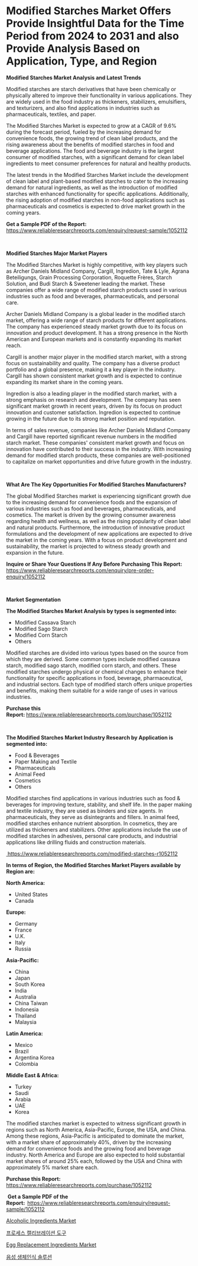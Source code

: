 <p><h1>Modified Starches Market Offers Provide Insightful Data for the Time Period from 2024 to 2031 and also Provide Analysis Based on Application, Type, and Region</h1></p><p><strong>Modified Starches Market Analysis and Latest Trends</strong></p>
<p><p>Modified starches are starch derivatives that have been chemically or physically altered to improve their functionality in various applications. They are widely used in the food industry as thickeners, stabilizers, emulsifiers, and texturizers, and also find applications in industries such as pharmaceuticals, textiles, and paper.</p><p>The Modified Starches Market is expected to grow at a CAGR of 9.6% during the forecast period, fueled by the increasing demand for convenience foods, the growing trend of clean label products, and the rising awareness about the benefits of modified starches in food and beverage applications. The food and beverage industry is the largest consumer of modified starches, with a significant demand for clean label ingredients to meet consumer preferences for natural and healthy products.</p><p>The latest trends in the Modified Starches Market include the development of clean label and plant-based modified starches to cater to the increasing demand for natural ingredients, as well as the introduction of modified starches with enhanced functionality for specific applications. Additionally, the rising adoption of modified starches in non-food applications such as pharmaceuticals and cosmetics is expected to drive market growth in the coming years.</p></p>
<p><strong>Get a Sample PDF of the Report:&nbsp;</strong> <a href="https://www.reliableresearchreports.com/enquiry/request-sample/1052112">https://www.reliableresearchreports.com/enquiry/request-sample/1052112</a></p>
<p>&nbsp;</p>
<p><strong>Modified Starches Major Market Players</strong></p>
<p><p>The Modified Starches Market is highly competitive, with key players such as Archer Daniels Midland Company, Cargill, Ingredion, Tate & Lyle, Agrana Beteiligungs, Grain Processing Corporation, Roquette Frères, Starch Solution, and Budi Starch & Sweetener leading the market. These companies offer a wide range of modified starch products used in various industries such as food and beverages, pharmaceuticals, and personal care.</p><p>Archer Daniels Midland Company is a global leader in the modified starch market, offering a wide range of starch products for different applications. The company has experienced steady market growth due to its focus on innovation and product development. It has a strong presence in the North American and European markets and is constantly expanding its market reach.</p><p>Cargill is another major player in the modified starch market, with a strong focus on sustainability and quality. The company has a diverse product portfolio and a global presence, making it a key player in the industry. Cargill has shown consistent market growth and is expected to continue expanding its market share in the coming years.</p><p>Ingredion is also a leading player in the modified starch market, with a strong emphasis on research and development. The company has seen significant market growth in recent years, driven by its focus on product innovation and customer satisfaction. Ingredion is expected to continue growing in the future due to its strong market position and reputation.</p><p>In terms of sales revenue, companies like Archer Daniels Midland Company and Cargill have reported significant revenue numbers in the modified starch market. These companies' consistent market growth and focus on innovation have contributed to their success in the industry. With increasing demand for modified starch products, these companies are well-positioned to capitalize on market opportunities and drive future growth in the industry.</p></p>
<p>&nbsp;</p>
<p><strong>What Are The Key Opportunities For Modified Starches Manufacturers?</strong></p>
<p><p>The global Modified Starches market is experiencing significant growth due to the increasing demand for convenience foods and the expansion of various industries such as food and beverages, pharmaceuticals, and cosmetics. The market is driven by the growing consumer awareness regarding health and wellness, as well as the rising popularity of clean label and natural products. Furthermore, the introduction of innovative product formulations and the development of new applications are expected to drive the market in the coming years. With a focus on product development and sustainability, the market is projected to witness steady growth and expansion in the future.</p></p>
<p><strong>Inquire or Share Your Questions If Any Before Purchasing This Report:</strong> <a href="https://www.reliableresearchreports.com/enquiry/pre-order-enquiry/1052112">https://www.reliableresearchreports.com/enquiry/pre-order-enquiry/1052112</a></p>
<p>&nbsp;</p>
<p><strong>Market Segmentation</strong></p>
<p><strong>The Modified Starches Market Analysis by types is segmented into:</strong></p>
<p><ul><li>Modified Cassava Starch</li><li>Modified Sago Starch</li><li>Modified Corn Starch</li><li>Others</li></ul></p>
<p><p>Modified starches are divided into various types based on the source from which they are derived. Some common types include modified cassava starch, modified sago starch, modified corn starch, and others. These modified starches undergo physical or chemical changes to enhance their functionality for specific applications in food, beverage, pharmaceutical, and industrial sectors. Each type of modified starch offers unique properties and benefits, making them suitable for a wide range of uses in various industries.</p></p>
<p><strong>Purchase this Report:&nbsp;</strong><a href="https://www.reliableresearchreports.com/purchase/1052112">https://www.reliableresearchreports.com/purchase/1052112</a></p>
<p>&nbsp;</p>
<p><strong>The Modified Starches Market Industry Research by Application is segmented into:</strong></p>
<p><ul><li>Food & Beverages</li><li>Paper Making and Textile</li><li>Pharmaceuticals</li><li>Animal Feed</li><li>Cosmetics</li><li>Others</li></ul></p>
<p><p>Modified starches find applications in various industries such as food & beverages for improving texture, stability, and shelf life. In the paper making and textile industry, they are used as binders and size agents. In pharmaceuticals, they serve as disintegrants and fillers. In animal feed, modified starches enhance nutrient absorption. In cosmetics, they are utilized as thickeners and stabilizers. Other applications include the use of modified starches in adhesives, personal care products, and industrial applications like drilling fluids and construction materials.</p></p>
<p><a href="https://www.reliableresearchreports.com/modified-starches-r1052112">&nbsp;https://www.reliableresearchreports.com/modified-starches-r1052112</a></p>
<p><strong>In terms of Region, the Modified Starches Market Players available by Region are:</strong></p>
<p>
    <p> <strong> North America: </strong>
        <ul>
            <li>United States</li>
            <li>Canada</li>
        </ul>
        </p> 
    <p> <strong> Europe: </strong>
        <ul>
            <li>Germany</li>
            <li>France</li>
            <li>U.K.</li>
            <li>Italy</li>
            <li>Russia</li>
        </ul>
        </p> 
    <p> <strong> Asia-Pacific: </strong>
        <ul>
            <li>China</li>
            <li>Japan</li>
            <li>South Korea</li>
            <li>India</li>
            <li>Australia</li>
            <li>China Taiwan</li>
            <li>Indonesia</li>
            <li>Thailand</li>
            <li>Malaysia</li>
        </ul>
        </p> 
    <p> <strong> Latin America: </strong>
        <ul>
            <li>Mexico</li>
            <li>Brazil</li>
            <li>Argentina Korea</li>
            <li>Colombia</li>
        </ul>
        </p> 
    <p> <strong> Middle East & Africa: </strong>
        <ul>
            <li>Turkey</li>
            <li>Saudi</li>
            <li>Arabia</li>
            <li>UAE</li>
            <li>Korea</li>
        </ul>
    </p>
    </p>
<p><p>The modified starches market is expected to witness significant growth in regions such as North America, Asia-Pacific, Europe, the USA, and China. Among these regions, Asia-Pacific is anticipated to dominate the market, with a market share of approximately 40%, driven by the increasing demand for convenience foods and the growing food and beverage industry. North America and Europe are also expected to hold substantial market shares of around 25% each, followed by the USA and China with approximately 5% market share each.</p></p>
<p><strong>Purchase this Report: </strong><a href="https://www.reliableresearchreports.com/purchase/1052112">https://www.reliableresearchreports.com/purchase/1052112</a></p>
<p>&nbsp;<strong>Get a Sample PDF of the Report:&nbsp;&nbsp;</strong><a href="https://www.reliableresearchreports.com/enquiry/request-sample/1052112">https://www.reliableresearchreports.com/enquiry/request-sample/1052112</a></p>
<p><strong></strong></p>
<p><p><a href="https://github.com/lylyparadise/Market-Research-Report-List-2/blob/main/alcoholic-ingredients-market.md">Alcoholic Ingredients Market</a></p><p><a href="https://github.com/darrellockm3ytan895656/Market-Research-Report-List-1/blob/main/104154417030.md">프로세스 캘리브레이션 도구</a></p><p><a href="https://github.com/johnbach50/Market-Research-Report-List-2/blob/main/egg-replacement-ingredients-market.md">Egg Replacement Ingredients Market</a></p><p><a href="https://github.com/Penelolack456456/Market-Research-Report-List-1/blob/main/110799117029.md">음성 생체인식 솔루션</a></p></p>